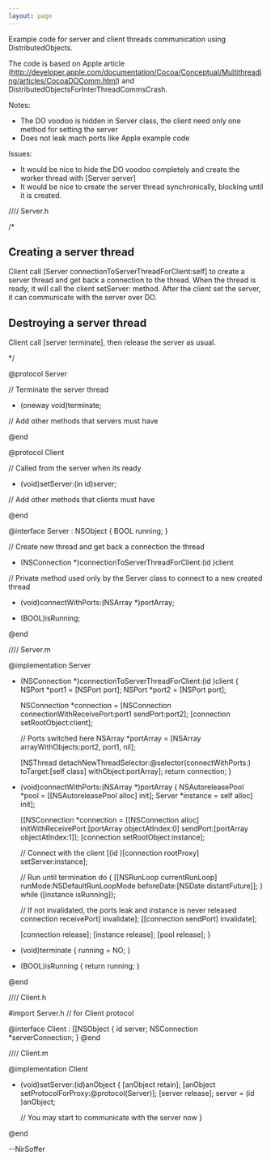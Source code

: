 ```yaml
---
layout: page
---
```


Example code for server and client threads communication using DistributedObjects. 

The code is based on Apple article (http://developer.apple.com/documentation/Cocoa/Conceptual/Multithreading/articles/CocoaDOComm.html) and DistributedObjectsForInterThreadCommsCrash.

Notes:


* The DO voodoo is hidden in Server class, the client need only one method for setting the server
* Does not leak mach ports like Apple example code


Issues:


* It would be nice to hide the DO voodoo completely and create the worker thread with [Server server]
* It would be nice to create the server thread synchronically, blocking until it is created.



    
//// Server.h

/* 

Creating a server thread
------------------------
Client call [Server connectionToServerThreadForClient:self] to create a
server thread and get back a connection to the thread. When the thread
is ready, it will call the client setServer: method. After the client
set the server, it can communicate with the server over DO.

Destroying a server thread
--------------------------
Client call [server terminate], then release the server as usual.

*/

@protocol Server

// Terminate the server thread
- (oneway void)terminate;

// Add other methods that servers must have

@end


@protocol Client

// Called from the server when its ready
- (void)setServer:(in id)server;

// Add other methods that clients must have

@end


@interface Server : NSObject <Server>
{
    BOOL running;
}

// Create new thread and get back a connection the thread
+ (NSConnection *)connectionToServerThreadForClient:(id <Client>)client

// Private method used only by the Server class to connect to a new created thread
+ (void)connectWithPorts:(NSArray *)portArray;

- (BOOL)isRunning;

@end

//// Server.m

@implementation Server

+ (NSConnection *)connectionToServerThreadForClient:(id <Client>)client
{
    NSPort *port1 = [NSPort port];
    NSPort *port2 = [NSPort port];
    
    NSConnection *connection = [NSConnection connectionWithReceivePort:port1
                                                              sendPort:port2];
    [connection setRootObject:client];
 
    // Ports switched here
    NSArray *portArray = [NSArray arrayWithObjects:port2, port1, nil];
 
    [NSThread detachNewThreadSelector:@selector(connectWithPorts:)
                             toTarget:[self class] 
                           withObject:portArray];
    return connection;
}


+ (void)connectWithPorts:(NSArray *)portArray
{
    NSAutoreleasePool *pool = [[NSAutoreleasePool alloc] init];
    Server *instance = self alloc] init];

    [[NSConnection *connection =
        [[NSConnection alloc] initWithReceivePort:[portArray objectAtIndex:0]
                                         sendPort:[portArray objectAtIndex:1]];
    [connection setRootObject:instance];

    // Connect with the client
    [(id <Client>)[connection rootProxy] setServer:instance];

    // Run until termination
    do {
        [[NSRunLoop currentRunLoop] runMode:NSDefaultRunLoopMode
                                 beforeDate:[NSDate distantFuture]];
    } while ([instance isRunning]);

    // If not invalidated, the ports leak and instance is never released
    connection receivePort] invalidate];
    [[connection sendPort] invalidate];

    [connection release];
    [instance release];
    [pool release];
}

- (void)terminate
{
    running = NO;
}

- (BOOL)isRunning
{
    return running;
}

@end



    
//// Client.h

#import Server.h // for Client protocol

@interface Client : [[NSObject <Client>
{
    id <Server> server;
    NSConnection *serverConnection;
}
@end


//// Client.m

@implementation Client

- (void)setServer:(id)anObject
{
    [anObject retain];
    [anObject setProtocolForProxy:@protocol(Server)];
    [server release];
    server = (id <Server>)anObject;

    // You may start to communicate with the server now
}

@end



--NirSoffer
